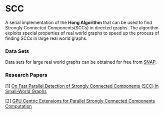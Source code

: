# SCC

A serial implementation of the **Hong Algorithm** that can be used to find Strongly Connected Components(SCCs) in directed graphs. The algorithm exploits special properties of real world graphs to speed up the process of finding SCCs in large real world graphs.

### Data Sets
Data sets for large real world graphs can be obtained for free from [SNAP](http://snap.stanford.edu/index.html).

### Research Papers
[1] [On Fast Parallel Detection of Strongly Connected Components (SCC) in Small-World Graphs](https://ppl.stanford.edu/papers/sc13-hong.pdf) 

[2] [GPU Centric Extensions for Parallel Strongly Connected Components Computation](https://dl.acm.org/citation.cfm?id=2884048)
